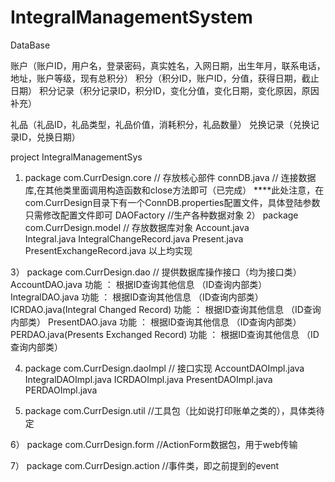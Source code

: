 # IntegralManagementSystem

DataBase

账户（账户ID，用户名，登录密码，真实姓名，入网日期，出生年月，联系电话，地址，账户等级，现有总积分）
积分（积分ID，账户ID，分值，获得日期，截止日期）
积分记录（积分记录ID，积分ID，变化分值，变化日期，变化原因，原因补充）

礼品（礼品ID，礼品类型，礼品价值，消耗积分，礼品数量）
兑换记录（兑换记录ID，兑换日期）

project IntegralManagementSys


1)	package com.CurrDesign.core		// 存放核心部件
		connDB.java	// 连接数据库,在其他类里面调用构造函数和close方法即可（已完成）
		****此处注意，在com.CurrDesign目录下有一个ConnDB.properties配置文件，具体登陆参数只需修改配置文件即可
		DAOFactory	//生产各种数据对象
2）	package com.CurrDesign.model	// 存放数据库对象
		Account.java	
		Integral.java
		IntegralChangeRecord.java
		Present.java
		PresentExchangeRecord.java	以上均实现
	
3）	package com.CurrDesign.dao		// 提供数据库操作接口（均为接口类）
		AccountDAO.java
			功能 ：	根据ID查询其他信息	（ID查询内部类）
		IntegralDAO.java
			功能 ：	根据ID查询其他信息	（ID查询内部类）
		ICRDAO.java(Integral Changed Record)
			功能 ：	根据ID查询其他信息	（ID查询内部类）
		PresentDAO.java
			功能 ：	根据ID查询其他信息	（ID查询内部类）
		PERDAO.java(Presents Exchanged Record)
			功能 ：	根据ID查询其他信息	（ID查询内部类）
	
4)	package com.CurrDesign.daoImpl	// 接口实现
		AccountDAOImpl.java
		IntegralDAOImpl.java
		ICRDAOImpl.java
		PresentDAOImpl.java
		PERDAOImpl.java
		
5)	package com.CurrDesign.util		//工具包（比如说打印账单之类的），具体类待定

6）	package com.CurrDesign.form		//ActionForm数据包，用于web传输

7）	package com.CurrDesign.action	//事件类，即之前提到的event
